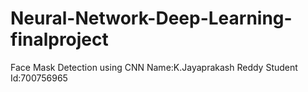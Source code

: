 # Neural-Network-Deep-Learning-finalproject
Face Mask Detection using CNN
Name:K.Jayaprakash Reddy
Student Id:700756965
